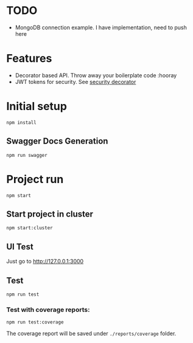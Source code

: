 # TODO
- MongoDB connection example. I have implementation, need to push here

# Features
- Decorator based API. Throw away your boilerplate code :hooray
- JWT tokens for security. See [security decorator](https://github.com/thiagobustamante/typescript-rest/wiki/@Security-Decorator)

# Initial setup
```
npm install
```

## Swagger Docs Generation

```
npm run swagger
```

# Project run
```
npm start
```

## Start project in cluster
```
npm start:cluster
```

## UI Test
Just go to http://127.0.0.1:3000

## Test

```
npm run test
```

### Test with coverage reports:

```
npm run test:coverage
```

The coverage report will be saved under ```./reports/coverage``` folder.

